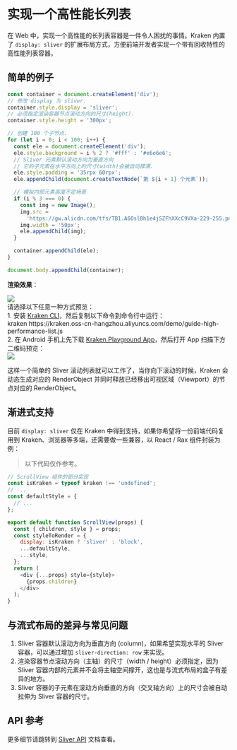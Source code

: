 # 实现一个高性能长列表

在 Web 中，实现一个高性能的长列表容器是一件令人困扰的事情。Kraken 内置了 `display: sliver` 的扩展布局方式，方便前端开发者实现一个带有回收特性的高性能列表容器。

## 简单的例子

```js
const container = document.createElement('div');
// 修改 display 为 sliver.
container.style.display = 'sliver';
// 必须指定渲染容器节点滚动方向的尺寸(height).
container.style.height = '300px';

// 创建 100 个子节点.
for (let i = 0; i < 100; i++) {
  const ele = document.createElement('div');
  ele.style.background = i % 2 ? '#fff' : '#e6e6e6';
  // Sliver 元素默认滚动方向为垂直方向
  // 它的子元素在水平方向上的尺寸(width)会被自动撑满.
  ele.style.padding = '35rpx 60rpx';
  ele.appendChild(document.createTextNode(`第 ${i + 1} 个元素`));

  // 模拟内部元素高度不定场景
  if (i % 3 === 0) {
    const img = new Image();
    img.src =
      'https://gw.alicdn.com/tfs/TB1.A6OslBh1e4jSZFhXXcC9VXa-229-255.png';
    img.width = '50px';
    ele.appendChild(img);
  }

  container.appendChild(ele);
}

document.body.appendChild(container);
```

**渲染效果**：

<div className="code-preview">
  <img className="preview-image" src="https://img.alicdn.com/imgextra/i4/O1CN01AMUGBt1bpSRjWwYdO_!!6000000003514-2-tps-360-662.png" />

  <div className="preview-tips">
    <div className="preview-title">
      请选择以下任意一种方式预览：
    </div>
    <div className="preview-row">
      <div>
        1. 安装 <a href="/guide#快速体验-kraken">Kraken CLI</a>，然后复制以下命令到命令行中运行：
      </div>
      <div className="preview-code">
        kraken https://kraken.oss-cn-hangzhou.aliyuncs.com/demo/guide-high-performance-list.js
      </div>
    </div>
    <div className="preview-row">
      <div>
        2. 在 Android 手机上先下载 <a href="#" target="_blank">Kraken Playground App</a>，然后打开 App 扫描下方二维码预览：
      </div>
      <img className="preview-qrcode" src="https://img.alicdn.com/imgextra/i1/O1CN01eX1cyI1vCnKNgkfO4_!!6000000006137-2-tps-260-260.png" />
    </div>
  </div>
</div>

这样一个简单的 Sliver 滚动列表就可以工作了，当你向下滚动的时候，Kraken 会动态生成对应的 RenderObject 并同时释放已经移出可视区域（Viewport）的节点对应的 RenderObject。

## 渐进式支持

目前 `display: sliver` 仅在 Kraken 中得到支持，如果你希望将一份前端代码复用到 Kraken、浏览器等多端，还需要做一些兼容，以 React / Rax 组件封装为例：

> 以下代码仅作参考。

```js
// ScrollView 组件的部分实现
const isKraken = typeof kraken !== 'undefined';
// ...
const defaultStyle = {
  // ...
};

export default function ScrollView(props) {
  const { children, style } = props;
  const styleToRender = {
    display: isKraken ? 'sliver' : 'block',
    ...defaultStyle,
    ...style,
  };
  return (
    <div {...props} style={style}>
      {props.children}
    </div>
  );
}
```

## 与流式布局的差异与常见问题

1. Sliver 容器默认滚动方向为垂直方向 (column)，如果希望实现水平的 Sliver 容器，可以通过增加 `sliver-direction: row` 来实现。
2. 渲染容器节点滚动方向（主轴）的尺寸（width / height）必须指定，因为 Sliver 容器内部的元素并不会将主轴空间撑开，这也是与流式布局的盒子有差异的地方。
3. Sliver 容器的子元素在滚动方向垂直的方向（交叉轴方向）上的尺寸会被自动拉伸为 Sliver 容器的尺寸。

## API 参考

更多细节请跳转到 [Sliver API](/api/enhancement/sliver) 文档查看。

